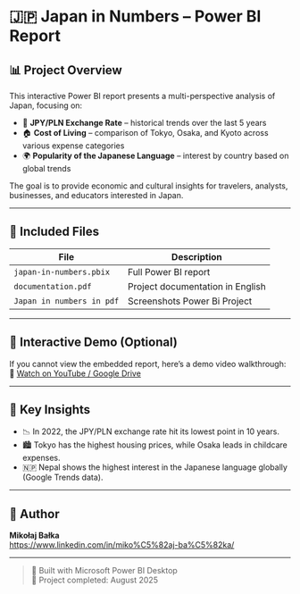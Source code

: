# 🇯🇵 Japan in Numbers – Power BI Report

## 📊 Project Overview

This interactive Power BI report presents a multi-perspective analysis of Japan, focusing on:

- 💱 **JPY/PLN Exchange Rate** – historical trends over the last 5 years
- 🏠 **Cost of Living** – comparison of Tokyo, Osaka, and Kyoto across various expense categories
- 🌍 **Popularity of the Japanese Language** – interest by country based on global trends

The goal is to provide economic and cultural insights for travelers, analysts, businesses, and educators interested in Japan.

---

## 🧾 Included Files

| File | Description |
|------|-------------|
| `japan-in-numbers.pbix` | Full Power BI report |
| `documentation.pdf` | Project documentation in English |
| `Japan in numbers in pdf` | Screenshots Power Bi Project |


---

## 🎥 Interactive Demo (Optional)

If you cannot view the embedded report, here’s a demo video walkthrough:
🔗 [Watch on YouTube / Google Drive](https://your-link-here.com)

---

## 📌 Key Insights

- 📉 In 2022, the JPY/PLN exchange rate hit its lowest point in 10 years.
- 🏙️ Tokyo has the highest housing prices, while Osaka leads in childcare expenses.
- 🇳🇵 Nepal shows the highest interest in the Japanese language globally (Google Trends data).

---

## 📍 Author

**Mikołaj Bałka**  
https://www.linkedin.com/in/miko%C5%82aj-ba%C5%82ka/

---

> 🧠 Built with Microsoft Power BI Desktop  
> 📅 Project completed: August 2025
